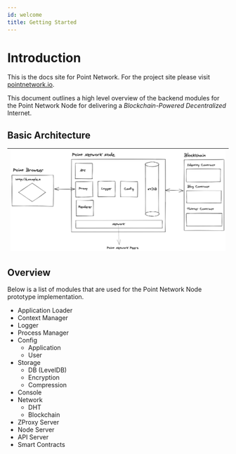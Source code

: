 ```yaml
---
id: welcome
title: Getting Started
---
```


# Introduction

This is the docs site for Point Network. For the project site please visit [pointnetwork.io](http://pointnetwork.io).

This document outlines a high level overview of the backend modules for the Point Network Node for delivering a *Blockchain-Powered Decentralized* Internet.

## Basic Architecture

| ![alt-text](assets/point-network.png) |
| ------ |

## Overview

Below is a list of modules that are used for the Point Network Node prototype implementation.

* Application Loader
* Context Manager
* Logger
* Process Manager
* Config
  - Application
  - User
* Storage
  - DB (LevelDB)
  - Encryption
  - Compression
* Console
* Network
  - DHT
  - Blockchain
* ZProxy Server
* Node Server
* API Server
* Smart Contracts